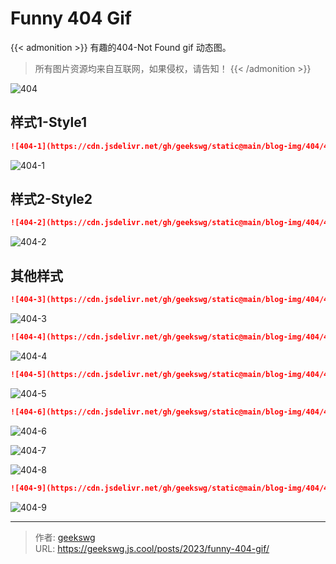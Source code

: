 # Funny 404 Gif

{{< admonition >}}
有趣的404-Not Found gif 动态图。
> 所有图片资源均来自互联网，如果侵权，请告知！
{{< /admonition >}}
<!--more-->
![404](https://cdn.jsdelivr.net/gh/geekswg/static@main/blog-img/404/404.gif "样式-Style")

## 样式1-Style1

```md
![404-1](https://cdn.jsdelivr.net/gh/geekswg/static@main/blog-img/404/404-1.gif "样式1-Style1")
```

![404-1](https://cdn.jsdelivr.net/gh/geekswg/static@main/blog-img/404/404-1.gif "样式1-Style1")

## 样式2-Style2

```md
![404-2](https://cdn.jsdelivr.net/gh/geekswg/static@main/blog-img/404/404-2.gif "样式2-Style1")
```

![404-2](https://cdn.jsdelivr.net/gh/geekswg/static@main/blog-img/404/404-2.gif "样式2-Style1")

## 其他样式

```md
![404-3](https://cdn.jsdelivr.net/gh/geekswg/static@main/blog-img/404/404-3.gif "样式3-Style1")
```

![404-3](https://cdn.jsdelivr.net/gh/geekswg/static@main/blog-img/404/404-3.gif "样式3-Style1")

```md
![404-4](https://cdn.jsdelivr.net/gh/geekswg/static@main/blog-img/404/404-4.gif "样式3-Style1")
```

![404-4](https://cdn.jsdelivr.net/gh/geekswg/static@main/blog-img/404/404-4.gif "样式4-Style1")

```md
![404-5](https://cdn.jsdelivr.net/gh/geekswg/static@main/blog-img/404/404-5.gif "样式3-Style1")
```

![404-5](https://cdn.jsdelivr.net/gh/geekswg/static@main/blog-img/404/404-5.gif "样式5-Style1")

```md
![404-6](https://cdn.jsdelivr.net/gh/geekswg/static@main/blog-img/404/404-6.gif "样式6-Style1")
```

![404-6](https://cdn.jsdelivr.net/gh/geekswg/static@main/blog-img/404/404-6.gif "样式6-Style1")

![404-7](https://cdn.jsdelivr.net/gh/geekswg/static@main/blog-img/404/404-7.gif "样式7-Style1")

![404-8](https://cdn.jsdelivr.net/gh/geekswg/static@main/blog-img/404/404-8.gif "样式8-Style2")

```md
![404-9](https://cdn.jsdelivr.net/gh/geekswg/static@main/blog-img/404/404-9.gif "样式9-Style1")
```

![404-9](https://cdn.jsdelivr.net/gh/geekswg/static@main/blog-img/404/404-9.gif "样式9-Style1")


---

> 作者: [geekswg](https://github.com/geekswg)  
> URL: https://geekswg.js.cool/posts/2023/funny-404-gif/  

